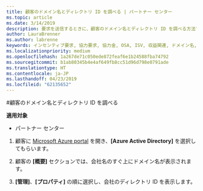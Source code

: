 ```yaml
---
title: 顧客のドメイン名とディレクトリ ID を調べる | パートナー センター
ms.topic: article
ms.date: 3/14/2019
description: 要求を送信するときに、顧客のドメイン名とディレクトリ ID を調べる方法です
author: LauraBrenner
ms.author: labrenne
keywords: インセンティブ要求, 協力要求, 協力金, OSA, ISV, 収益関連, ドメイン名, ディレクトリ ID
ms.localizationpriority: medium
ms.openlocfilehash: 1a267de71c050ede872feaf6e1b24588fba74792
ms.sourcegitcommit: b1ab80345b4e4af649fb8cc51d96d798e0791ade
ms.translationtype: HT
ms.contentlocale: ja-JP
ms.lasthandoff: 04/23/2019
ms.locfileid: "62135652"
---
```

#<a name="find-your-customers-domain-name-and-directory-id"></a>顧客のドメイン名とディレクトリ ID を調べる

**適用対象**

-  パートナー センター

1.  顧客に [Microsoft Azure portal](https://ms.portal.azure.com/#home) を開き、**[Azure Active Directory]** を選択してもらいます。 

2.  顧客の **[概要]** セクションでは、会社名のすぐ上にドメイン名が表示されます。  

3.  **[管理]**、**[プロパティ]** の順に選択し、会社のディレクトリ ID を表示します。
